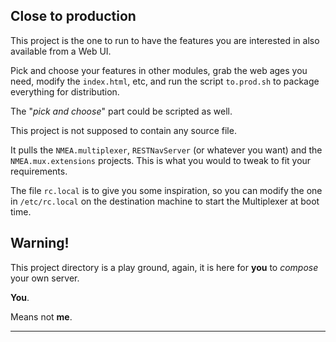 ## Close to production
This project is the one to run to have the features you are interested in also available from a Web UI.

Pick and choose your features in other modules, grab the web ages you need, modify the `index.html`, etc, and
run the script `to.prod.sh` to package everything for distribution.

The "_pick and choose_" part could be scripted as well.

This project is not supposed to contain any source file. 

It pulls the `NMEA.multiplexer`, `RESTNavServer` (or whatever you want) and the `NMEA.mux.extensions` projects.
This is what you would to tweak to fit your requirements.

The file `rc.local` is to give you some inspiration, so you can modify the one in `/etc/rc.local`
on the destination machine to start the Multiplexer at boot time.

## Warning!
This project directory is a play ground, again, it is here for **you** to _compose_ your own server.

**You**. 

Means not **me**.

---

